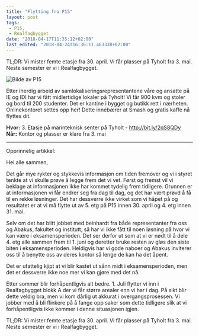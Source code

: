 ```yaml
---
title: "Flytting fra P15"
layout: post
tags: 
 - P15,
 - Realfagbygget
date: "2018-04-17T11:35:12+02:00"
last_edited: "2018-04-24T16:36:11.463338+02:00"
---
```

TL;DR: Vi mister femte etasje fra 30. april. Vi får plasser på Tyholt fra 3. mai. Neste semester er vi i Realfagbygget.

![Bilde av P15](https://online.ntnu.no/media/images/responsive/27e1cb6c-d894-4628-bcbf-79094f459ae7.jpeg)

Etter iherdig arbeid av samlokaliseringsrepresentantene våre og ansatte på IE og IDI har vi fått midlertidige lokaler på Tyholt! Vi får 900 kvm og stoler og bord til 200 studenter. Det er kantine i bygget og butikk rett i nærheten. Onlinekontoret settes opp her! Dette innebærer at Smash og gratis kaffe nå flyttes dit.

**Hvor:** 3. Etasje på marinteknisk senter på Tyholt - <http://bit.ly/2qS8QDy>  
**Når:** Kontor og plasser er klare fra 3. mai

------------------------------------------
Opprinnelig artikkel:

Hei alle sammen,

Det går mye rykter og stykkevis informasjon om tiden fremover og vi i styret tenkte at vi skulle prøve å legge frem det vi vet. Først og fremst vil vi beklage at informasjonen ikke har kommet tydelig frem tidligere. Grunnen er at informasjonen vi får endrer seg fra dag til dag, og det har vært prøvd å få til en rekke løsninger. Det har dessverre ikke virket som vi håpet på og resultatet er at vi må flytte ut av 5. etg på P15 innen 30. april og 4. etg innen 31. mai.

Selv om det har blitt jobbet med beinhardt fra både representanter fra oss og Abakus, fakultet og institutt, så har vi ikke fått til noen løsning på hvor vi kan være i eksamensperioden. Det ser derfor ut som at vi er nødt til å dele 4. etg alle sammen frem til 1. juni og deretter bruke resten av gløs den siste biten i eksamensperioden. Heldigvis har vi gode naboer og Abakus inviterer oss til å benytte oss av deres kontor så lenge de kan ha det åpent.

Det er ufattelig kjipt at vi blir kastet ut sånn midt i eksamensperioden, men det er dessverre ikke noe mer vi kan gjøre med det nå.

Etter sommer blir forhåpentligvis alt bedre.  1. Juli flytter vi inn i Realfagbygget blokk A der vi får større arealer enn vi har i dag. På sikt blir dette veldig bra, men vi kom dårlig ut akkurat i overgangsprosessen. Vi jobber med å bli flinkere på å fange opp saker som dette tidligere slik at vi forhåpentligvis ikke kommer i denne situasjonen igjen.

TL;DR: Vi mister femte etasje fra 30. april. Vi får plasser på Tyholt fra 3. mai. Neste semester er vi i Realfagbygget.

